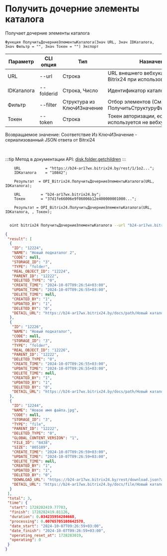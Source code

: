 ﻿---
sidebar_position: 7
---

# Получить дочерние элементы каталога
 Получает дочерние элементы каталога



`Функция ПолучитьДочерниеЭлементыКаталога(Знач URL, Знач IDКаталога, Знач Фильтр = "", Знач Токен = "") Экспорт`

  | Параметр | CLI опция | Тип | Назначение |
  |-|-|-|-|
  | URL | --url | Строка | URL внешнего вебхука или адрес Bitrix24 при использовании токена |
  | IDКаталога | --folderid | Строка, Число | Идентификатор каталога |
  | Фильтр | --filter | Структура из КлючИЗначение | Отбор элементов (См. ПолучитьСтруктуруФильтраКаталога) |
  | Токен | --token | Строка | Токен авторизации, если используется не вебхук |

  
  Возвращаемое значение:   Соответствие Из КлючИЗначение - сериализованный JSON ответа от Bitrxi24

<br/>

:::tip
Метод в документации API: [disk.folder.getchildren](https://dev.1c-bitrix.ru/rest_help/disk/folder/disk_folder_getchildren.php)
:::
<br/>


```bsl title="Пример кода"
    URL           = "https://b24-ar17wx.bitrix24.by/rest/1/1o2...";
    IDКаталога    = "10842";

    Результат  = OPI_Bitrix24.ПолучитьДочерниеЭлементыКаталога(URL, IDКаталога);

    URL         = "b24-ar17wx.bitrix24.by";
    Токен       = "37d1fe66006e9f06006b12e400000001000...";

    Результат = OPI_Bitrix24.ПолучитьДочерниеЭлементыКаталога(URL, IDКаталога, , Токен);
```



```sh title="Пример команды CLI"
    
  oint bitrix24 ПолучитьДочерниеЭлементыКаталога --url "b24-ar17wx.bitrix24.by" --folderid "2490" --filter %filter% --token "56898d66006e9f06006b12e400000001000..."

```

```json title="Результат"
{
 "result": [
  {
   "ID": "12224",
   "NAME": "Новый подкаталог 2",
   "CODE": null,
   "STORAGE_ID": "3",
   "TYPE": "folder",
   "REAL_OBJECT_ID": "12224",
   "PARENT_ID": "12222",
   "DELETED_TYPE": "0",
   "CREATE_TIME": "2024-10-07T09:26:54+03:00",
   "UPDATE_TIME": "2024-10-07T09:26:55+03:00",
   "DELETE_TIME": null,
   "CREATED_BY": "1",
   "UPDATED_BY": "1",
   "DELETED_BY": "0",
   "DETAIL_URL": "https://b24-ar17wx.bitrix24.by/docs/path/Новый каталог/Новый подкаталог 2"
  },
  {
   "ID": "12226",
   "NAME": "Новый подкаталог",
   "CODE": null,
   "STORAGE_ID": "3",
   "TYPE": "folder",
   "REAL_OBJECT_ID": "12226",
   "PARENT_ID": "12222",
   "DELETED_TYPE": "0",
   "CREATE_TIME": "2024-10-07T09:26:55+03:00",
   "UPDATE_TIME": "2024-10-07T09:26:55+03:00",
   "DELETE_TIME": null,
   "CREATED_BY": "1",
   "UPDATED_BY": "1",
   "DELETED_BY": "0",
   "DETAIL_URL": "https://b24-ar17wx.bitrix24.by/docs/path/Новый каталог/Новый подкаталог"
  },
  {
   "ID": "12244",
   "NAME": "Новое имя файла.jpg",
   "CODE": null,
   "STORAGE_ID": "3",
   "TYPE": "file",
   "PARENT_ID": "12222",
   "DELETED_TYPE": "0",
   "GLOBAL_CONTENT_VERSION": "1",
   "FILE_ID": "8438",
   "SIZE": "805189",
   "CREATE_TIME": "2024-10-07T09:26:59+03:00",
   "UPDATE_TIME": "2024-10-07T09:26:59+03:00",
   "DELETE_TIME": null,
   "CREATED_BY": "1",
   "UPDATED_BY": "1",
   "DELETED_BY": "0",
   "DOWNLOAD_URL": "https://b24-ar17wx.bitrix24.by/rest/download.json?auth=f08c0367006e9f06006b12e4000000010000072858e80ae95fa77cadd8ee34e8bbb7c9&token=disk%7CaWQ9MTIyNDQmXz1Kd1ZpRzNxWXNQdmdtOFJRR0ROSThQQ1I3aDVZTE0xWQ%3D%3D%7CImRvd25sb2FkfGRpc2t8YVdROU1USXlORFFtWHoxS2QxWnBSek54V1hOUWRtZHRPRkpSUjBST1NUaFFRMUkzYURWWlRFMHhXUT09fGYwOGMwMzY3MDA2ZTlmMDYwMDZiMTJlNDAwMDAwMDAxMDAwMDA3Mjg1OGU4MGFlOTVmYTc3Y2FkZDhlZTM0ZThiYmI3Yzki.VzPJ17ev80UaKo0%2FEig2xnZ4cUJjNlA%2Fgtf%2B0LL3x10%3D",
   "DETAIL_URL": "https://b24-ar17wx.bitrix24.by/docs/file/Новый каталог/Новое имя файла.jpg"
  }
 ],
 "total": 3,
 "time": {
  "start": 1728282419.77703,
  "finish": 1728282419.81126,
  "duration": 0.034235954284668,
  "processing": 0.00765705108642578,
  "date_start": "2024-10-07T09:26:59+03:00",
  "date_finish": "2024-10-07T09:26:59+03:00",
  "operating_reset_at": 1728283019,
  "operating": 0
 }
}
```
